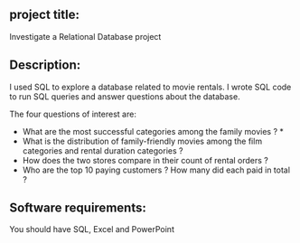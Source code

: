 
## project title:

Investigate a Relational Database project

## Description:

I used SQL to explore a database related to movie rentals. I wrote SQL code to run SQL queries and answer questions about the database.

The four questions of interest are:

* What are the most successful categories among the family movies ? *
* What is the distribution of family-friendly movies among the film categories and rental duration categories ?
* How does the two stores compare in their count of rental orders ?
* Who are the top 10 paying customers ? How many did each paid in total ?

## Software requirements:

You should have SQL, Excel and PowerPoint
